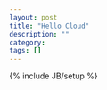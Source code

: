 ```yaml
---
layout: post
title: "Hello Cloud"
description: ""
category: 
tags: []
---
```

{% include JB/setup %}
